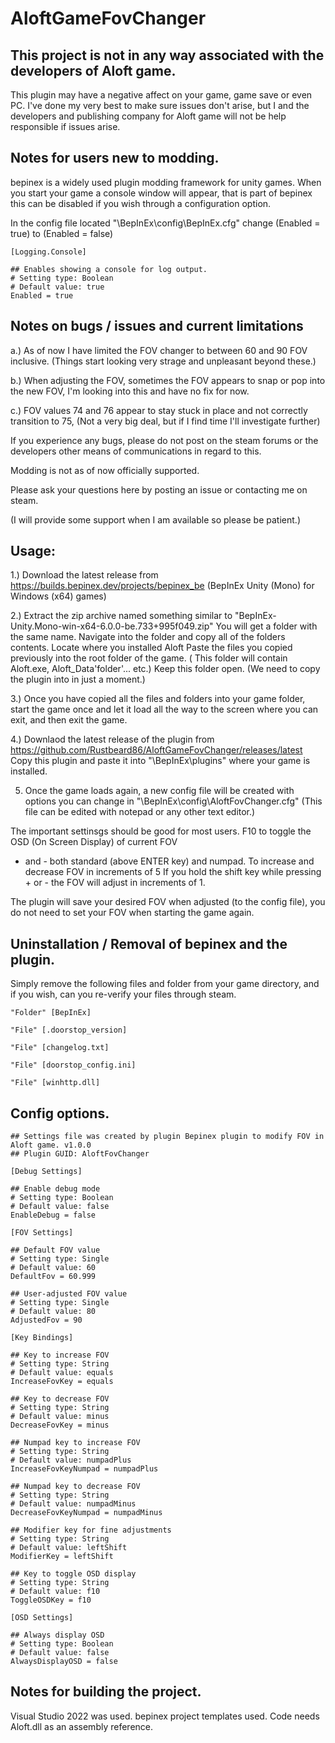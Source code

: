 # AloftGameFovChanger
## This project is not in any way associated with the developers of Aloft game.
This plugin may have a negative affect on your game, game save or even PC.
I've done my very best to make sure issues don't arise, but I and the developers and publishing company for Aloft game will not be help responsible
if issues arise.

## Notes for users new to modding.
bepinex is a widely used plugin modding framework for unity games.
When you start your game a console window will appear, that is part of bepinex this can be disabled if you wish through a configuration option.

In the config file located "\BepInEx\config\BepInEx.cfg" change (Enabled = true) to (Enabled = false)

```
[Logging.Console]

## Enables showing a console for log output.
# Setting type: Boolean
# Default value: true
Enabled = true
```
## Notes on bugs / issues and current limitations

a.) As of now I have limited the FOV changer to between 60 and 90 FOV inclusive. (Things start looking very strage and unpleasant beyond these.)

b.) When adjusting the FOV, sometimes the FOV appears to snap or pop into the new FOV, I'm looking into this and have no fix for now.

c.) FOV values 74 and 76 appear to stay stuck in place and not correctly transition to 75, (Not a very big deal, but if I find time I'll investigate further)

If you experience any bugs, please do not post on the steam forums or the developers other means of communications in regard to this.

Modding is not as of now officially supported.

Please ask your questions here by posting an issue or contacting me on steam.

(I will provide some support when I am available so please be patient.)

## Usage:
1.) Download the latest release from https://builds.bepinex.dev/projects/bepinex_be (BepInEx Unity (Mono) for Windows (x64) games)

2.) Extract the zip archive named something similar to "BepInEx-Unity.Mono-win-x64-6.0.0-be.733+995f049.zip"
    You will get a folder with the same name.
    Navigate into the folder and copy all of the folders contents.
    Locate where you installed Aloft
    Paste the files you copied previously into the root folder of the game. ( This folder will contain Aloft.exe, Aloft_Data'folder'... etc.)
    Keep this folder open. (We need to copy the plugin into in just a moment.)

3.) Once you have copied all the files and folders into your game folder, start the game once and let it load all the way to the screen where you can exit, and then exit the game.

4.) Downlaod the latest release of the plugin from https://github.com/Rustbeard86/AloftGameFovChanger/releases/latest
    Copy this plugin and paste it into "\BepInEx\plugins\" where your game is installed.

5. Once the game loads again, a new config file will be created with options you can change in "\BepInEx\config\AloftFovChanger.cfg" (This file can be edited with notepad or any other text editor.)

The important settinsgs should be good for most users.
F10 to toggle the OSD (On Screen Display) of current FOV
+ and - both standard (above ENTER key) and numpad. To increase and decrease FOV in increments of 5
  If you hold the shift key while pressing + or - the FOV will adjust in increments of 1.

The plugin will save your desired FOV when adjusted (to the config file), you do not need to set your FOV when starting the game again.

## Uninstallation / Removal of bepinex and the plugin.
Simply remove the following files and folder from your game directory, and if you wish, can you re-verify your files through steam.
```
"Folder" [BepInEx]

"File" [.doorstop_version]

"File" [changelog.txt]

"File" [doorstop_config.ini]

"File" [winhttp.dll]
```

## Config options.
```configuration
## Settings file was created by plugin Bepinex plugin to modify FOV in Aloft game. v1.0.0
## Plugin GUID: AloftFovChanger

[Debug Settings]

## Enable debug mode
# Setting type: Boolean
# Default value: false
EnableDebug = false

[FOV Settings]

## Default FOV value
# Setting type: Single
# Default value: 60
DefaultFov = 60.999

## User-adjusted FOV value
# Setting type: Single
# Default value: 80
AdjustedFov = 90

[Key Bindings]

## Key to increase FOV
# Setting type: String
# Default value: equals
IncreaseFovKey = equals

## Key to decrease FOV
# Setting type: String
# Default value: minus
DecreaseFovKey = minus

## Numpad key to increase FOV
# Setting type: String
# Default value: numpadPlus
IncreaseFovKeyNumpad = numpadPlus

## Numpad key to decrease FOV
# Setting type: String
# Default value: numpadMinus
DecreaseFovKeyNumpad = numpadMinus

## Modifier key for fine adjustments
# Setting type: String
# Default value: leftShift
ModifierKey = leftShift

## Key to toggle OSD display
# Setting type: String
# Default value: f10
ToggleOSDKey = f10

[OSD Settings]

## Always display OSD
# Setting type: Boolean
# Default value: false
AlwaysDisplayOSD = false
```

## Notes for building the project.
Visual Studio 2022 was used.
bepinex project templates used.
Code needs Aloft.dll as an assembly reference.
